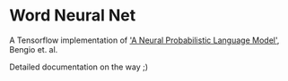 # Word Neural Net

A Tensorflow implementation of ['A Neural Probabilistic Language Model'](http://www.jmlr.org/papers/volume3/bengio03a/bengio03a.pdf), Bengio et. al.

Detailed documentation on the way ;)
